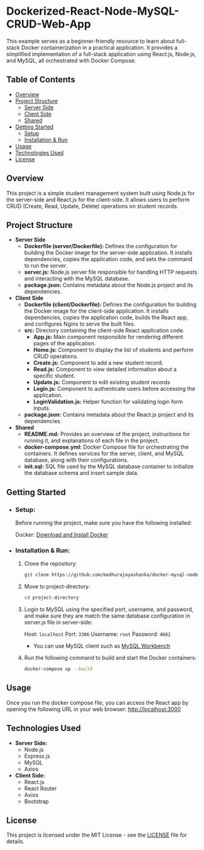 # Dockerized-React-Node-MySQL-CRUD-Web-App
This example serves as a beginner-friendly resource to learn about full-stack Docker containerization in a practical application. It provides a simplified implementation of a full-stack application using React.js, Node.js, and MySQL, all orchestrated with Docker Compose.

## Table of Contents
- [Overview](#overview)
- [Project Structure](#project-structure)
  - [Server Side](#server-side)
  - [Client Side](#client-side)
  - [Shared](#shared)
- [Getting Started](#getting-started)
  - [Setup](#setup)
  - [Installation & Run](#installation-&-run)
- [Usage](#usage)
- [Technologies Used](#technologies-used)
- [License](#license)

## Overview

This project is a simple student management system built using Node.js for the server-side and React.js for the client-side. It allows users to perform CRUD (Create, Read, Update, Delete) operations on student records.

## Project Structure
- **Server Side**
  - **Dockerfile (server/Dockerfile):** Defines the configuration for building the Docker image for the server-side application. It installs dependencies, copies the application code, and sets the command to run the server.
  - **server.js:** Node.js server file responsible for handling HTTP requests and interacting with the MySQL database.
  - **package.json:** Contains metadata about the Node.js project and its dependencies.
- **Client Side**
  - **Dockerfile (client/Dockerfile):** Defines the configuration for building the Docker image for the client-side application. It installs dependencies, copies the application code, builds the React app, and configures Nginx to serve the built files.
  - **src:** Directory containing the client-side React application code.
    - **App.js:** Main component responsible for rendering different pages of the application.
    - **Home.js:** Component to display the list of students and perform CRUD operations.
    - **Create.js:** Component to add a new student record.
    - **Read.js:** Component to view detailed information about a specific student.
    - **Update.js:** Component to edit existing student records
    - **Login.js:** Component to authenticate users before accessing the application.
    - **LoginValidation.js:** Helper function for validating login form inputs.
  - **package.json:** Contains metadata about the React.js project and its dependencies.
- **Shared**
  - **README.md:** Provides an overview of the project, instructions for running it, and explanations of each file in the project.
  - **docker-compose.yml:** Docker Compose file for orchestrating the containers. It defines services for the server, client, and MySQL database, along with their configurations.
  - **init.sql:** SQL file used by the MySQL database container to initialize the database schema and insert sample data.

## Getting Started
  - ### Setup:
      Before running the project, make sure you have the following installed:
          
      Docker: [Download and Install Docker](https://docs.docker.com/get-docker/)
- ### Installation & Run:
    1. Clone the repository:
  
        ```bash
        git clone https://github.com/madhurajayashanka/docker-mysql-nodejs-reactjs-app.git
        ```
        
    2. Move to project-directory:

        ```bash
        cd project-directory
        ```
        
    3. Login to MySQL using the specified port, username, and password, and make sure they are match the same database configuration in server.js file in server-side:
        
        Host: ```localhost```
        Port: ```3306```
        Username: ```root```
        Password: ```4601```
       
       - You can use MySQL client such as [MySQL Workbench](https://www.mysql.com/products/workbench/)
    4. Run the following command to build and start the Docker containers:

        ```bash
        docker-compose up --build
        ```
## Usage
Once you run the docker compose file, you can access the React app by opening the following URL in your web browser:
    [http://localhost:3000](http://localhost:3000)

## Technologies Used
  - **Server Side:**
    - Node.js
    - Express.js
    - MySQL
    - Axios
  - **Client Side:**
    - React.js
    - React Router
    - Axios
    - Bootstrap
## License
This project is licensed under the MIT License - see the [LICENSE](LICENSE) file for details.
